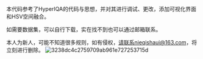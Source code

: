 本代码参考了HyperIQA的代码与思想，并对其进行调试、更改，添加可视化界面和HSV空间融合。

如需要数据集，可以自行下载，实在找不到也可以通过邮箱联系。

本人为新人，可能不知道很多规则，如有侵权，请联系nieqishaui@163.com，将立刻进行删除。
![3238dc4c2759709ab961e727253715d](https://github.com/nieqishuai/Image_quality_assessment_IQA/assets/102056981/14a615b1-1189-4587-9946-95c9b631f0d6)
